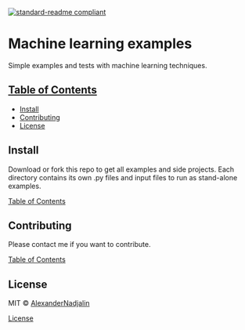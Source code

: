 [![standard-readme compliant](https://img.shields.io/badge/ML-Machine%20Learning-lightgrey)](https://github.com/AlexanderNadjalin/Machine-learning/readme)

# Machine learning examples
Simple examples and tests with machine learning techniques.

## [Table of Contents](#table-of-contents)

- [Install](#install)
- [Contributing](#contributing)
- [License](#license)

## Install
Download or fork this repo to get all examples and side projects. Each directory contains its own .py files and input files to run as stand-alone examples.

[Table of Contents](#table-of-contents)

## Contributing
Please contact me if you want to contribute.

[Table of Contents](#table-of-contents)

## License
MIT &copy; [AlexanderNadjalin](https://github.com/AlexanderNadjalin)

[License](LICENSE)
